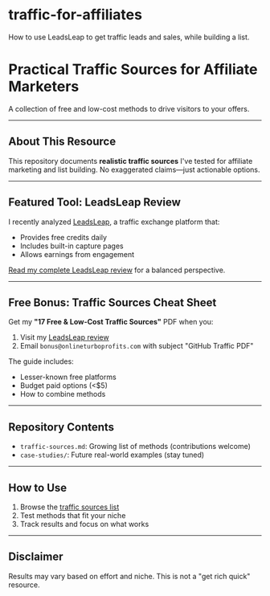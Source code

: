 # traffic-for-affiliates
How to use LeadsLeap to get traffic leads and sales, while building a list.
# Practical Traffic Sources for Affiliate Marketers

A collection of free and low-cost methods to drive visitors to your offers.

---

## About This Resource

This repository documents **realistic traffic sources** I've tested for affiliate marketing and list building. No exaggerated claims—just actionable options.

---

## Featured Tool: LeadsLeap Review

I recently analyzed [LeadsLeap](https://onlineturboprofits.com/leadsleap-review/), a traffic exchange platform that:
- Provides free credits daily
- Includes built-in capture pages
- Allows earnings from engagement

[Read my complete LeadsLeap review](https://onlineturboprofits.com/leadsleap-review/) for a balanced perspective.

---

## Free Bonus: Traffic Sources Cheat Sheet

Get my **"17 Free & Low-Cost Traffic Sources"** PDF when you:
1. Visit my [LeadsLeap review](https://onlineturboprofits.com/leadsleap-review/)
2. Email `bonus@onlineturboprofits.com` with subject "GitHub Traffic PDF"

The guide includes:
- Lesser-known free platforms
- Budget paid options (<$5)
- How to combine methods

---

## Repository Contents

- `traffic-sources.md`: Growing list of methods (contributions welcome)
- `case-studies/`: Future real-world examples (stay tuned)

---

## How to Use

1. Browse the [traffic sources list](traffic-sources.md)
2. Test methods that fit your niche
3. Track results and focus on what works

---

## Disclaimer

Results may vary based on effort and niche. This is not a "get rich quick" resource.
